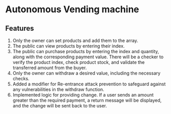# Autonomous Vending machine

## Features

1. Only the owner can set products and add them to the array.
2. The public can view products by entering their index.
3. The public can purchase products by entering the index and quantity, along with the corresponding payment value. There will be a checker to verify the product index, check product stock, and validate the transferred amount from the buyer.
4. Only the owner can withdraw a desired value, including the necessary checks.
5. Added a modifier for Re-entrance attack prevention to safeguard against any vulnerabilities in the withdraw function.
6. Implemented logic for providing change. If a user sends an amount greater than the required payment, a return message will be displayed, and the change will be sent back to the user.